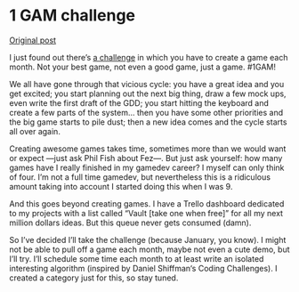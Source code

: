 # 1 GAM challenge

[Original post](http://alexyshegmann.com/one-game-a-month-challenge/)

I just found out there’s [a challenge](http://www.onegameamonth.com/) in which you have to create a game each month. Not your best game, not even a good game, just a game. #1GAM!

We all have gone through that vicious cycle: you have a great idea and you get excited; you start planning out the next big thing, draw a few mock ups, even write the first draft of the GDD; you start hitting the keyboard and create a few parts of the system… then you have some other priorities and the big game starts to pile dust; then a new idea comes and the cycle starts all over again.

Creating awesome games takes time, sometimes more than we would want or expect —just ask Phil Fish about Fez—. But just ask yourself: how many games have I really finished in my gamedev career? I myself can only think of four. I’m not a full time gamedev, but nevertheless this is a ridiculous amount taking into account I started doing this when I was 9.

And this goes beyond creating games. I have a Trello dashboard dedicated to my projects with a list called “Vault [take one when free]” for all my next million dollars ideas. But this queue never gets consumed (damn).

So I’ve decided I’ll take the challenge (because January, you know). I might not be able to pull off a game each month, maybe not even a cute demo, but I’ll try. I’ll schedule some time each month to at least write an isolated interesting algorithm (inspired by Daniel Shiffman‘s Coding Challenges). I created a category just for this, so stay tuned.
